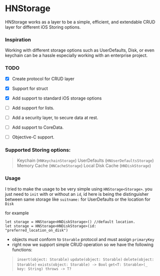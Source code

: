 # HNStorage
HNStorage works as a layer to be a simple, efficient, and extendable CRUD layer for different iOS Storing options.

### Inspiration
Working with different storage options such as UserDefaults, Disk, or even keychain can be a hassle especially working with an enterprise project.

### TODO
- [x] Create protocol for CRUD layer
- [x] Support for struct
- [x] Add support to standard iOS storage options
- [ ] Add support for lists.
- [ ] Add a security layer, to secure data at rest.
- [ ] Add support to CoreData.
- [ ] Objective-C support.


### Supported Storing options:
>  Keychain (`HNKeychainStorage`)
> UserDefaults (`HNUserDefaultsStorage`)
> Memory Cache (`HNCacheStorage`)
> Local Disk Cache (`HNDiskStorage`)

### Usage
I tried to make the usage to be very simple using `HNStorage<Storage>`.
you just need to `init` with or without an `id`, id here is being the distinguisher between same storage like `suitname:` for UserDefaults or the location for `Disk`

for example
```
let storage = HNStorage<HNDiskStorage>() //default location.
let storage = HNStorage<HNDiskStorage>(id: "preferred_location_on_disk")
```

- objects must conform to `Storable` protocol and must assign `primaryKey`
- right now we support simple CRUD operation so we have the following functions:

> `insert(object: Storable)`
> `update(object: Storable)`
> `delete(object: Storable)`
> `exists(object: Storable) -> Bool`
> `get<T: Storable>(_ key: String) throws -> T?`


